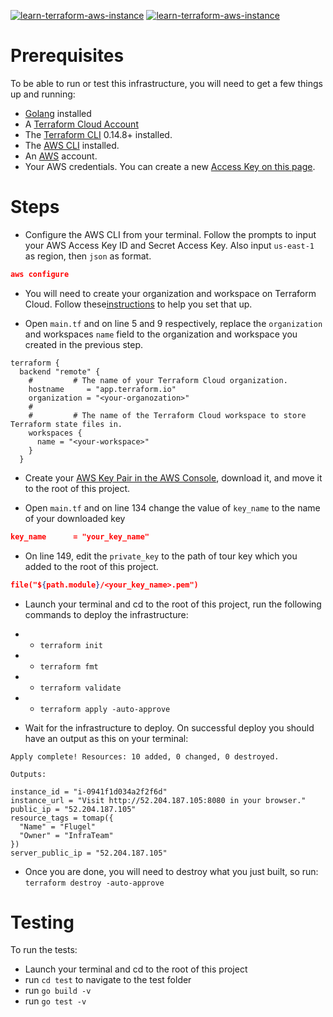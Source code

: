 [![learn-terraform-aws-instance](https://github.com/remiljw/learn-terraform-aws-instance/workflows/Build%20and%20Test/badge.svg)](https://github.com/remiljw/learn-terraform-aws-instance/actions/workflows/test.yml)  [![learn-terraform-aws-instance](https://github.com/remiljw/learn-terraform-aws-instance/workflows/Deploy%20to%20Production/badge.svg)](https://github.com/remiljw/learn-terraform-aws-instance/actions/workflows/deploy.yml) 

# Prerequisites
To be able to run or test this infrastructure, you will need to get a few things up and running: 
- [Golang](https://golang.org/doc/install) installed
- A [Terraform Cloud Account](https://app.terraform.io/)
- The [Terraform CLI](https://learn.hashicorp.com/tutorials/terraform/install-cli?in=terraform/aws-get-started) 0.14.8+ installed.
- The [AWS CLI](https://docs.aws.amazon.com/cli/latest/userguide/install-cliv2.html) installed.
- An [AWS](https://aws.amazon.com/free/) account.
- Your AWS credentials. You can create a new [Access Key on this page](https://console.aws.amazon.com/iam/home?#/security_credentials).

# Steps
- Configure the AWS CLI from your terminal. Follow the prompts to input your AWS Access Key ID and Secret Access Key. Also input `us-east-1` as region, then `json` as format.
```json
aws configure
```
- You will need to create your organization and workspace on Terraform Cloud. Follow these[instructions](https://learn.hashicorp.com/tutorials/terraform/github-actions) to help you set that up.

- Open `main.tf` and on line 5 and 9 respectively, replace the `organization` and workspaces `name` field to the organization and workspace you created in the previous step.
```hcl
terraform {
  backend "remote" {
    #         # The name of your Terraform Cloud organization.
    hostname     = "app.terraform.io"
    organization = "<your-organozation>"
    #
    #         # The name of the Terraform Cloud workspace to store Terraform state files in.
    workspaces {
      name = "<your-workspace>"
    }
  }
```
- Create your [AWS Key Pair in the AWS Console](https://docs.aws.amazon.com/AWSEC2/latest/UserGuide/ec2-key-pairs.html#having-ec2-create-your-key-pair), download it, and move it to the root of this project.

- Open `main.tf` and on line 134 change the value of `key_name` to the name of your downloaded key
```json
key_name      = "your_key_name"
```
- On line 149, edit the `private_key` to the path of tour key which you added to the root of this project. 
```json
file("${path.module}/<your_key_name>.pem")
```

- Launch your terminal and cd to the root of this project, run the following commands to deploy the infrastructure:
- - `terraform init`
- - `terraform fmt` 
- - `terraform validate`
- - `terraform apply -auto-approve`

- Wait for the infrastructure to deploy. On successful deploy you should have an output as this on your terminal:
```shell
Apply complete! Resources: 10 added, 0 changed, 0 destroyed.

Outputs:

instance_id = "i-0941f1d034a2f2f6d"
instance_url = "Visit http://52.204.187.105:8080 in your browser."
public_ip = "52.204.187.105"
resource_tags = tomap({
  "Name" = "Flugel"
  "Owner" = "InfraTeam"
})
server_public_ip = "52.204.187.105"
```
- Once you are done, you will need to destroy what you just built, so run:
`terraform destroy -auto-approve` 

# Testing
To run the tests:
- Launch your terminal and cd to the root of this project
- run `cd test` to navigate to the test folder
- run `go build -v`
- run `go test -v`